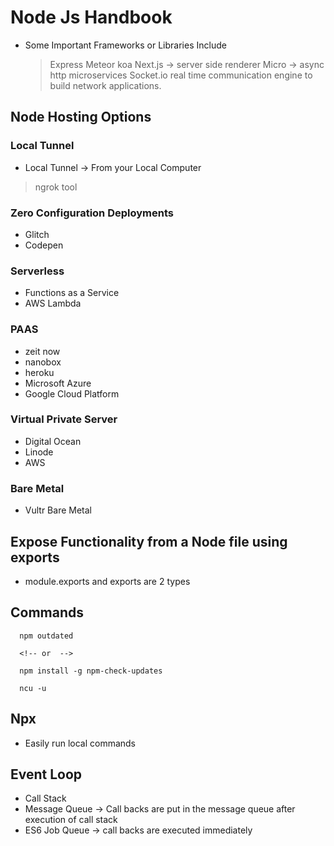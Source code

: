 # Node Js Handbook

- Some Important Frameworks or Libraries Include
  > Express
  > Meteor
  > koa
  > Next.js -> server side renderer
  > Micro -> async http microservices
  > Socket.io real time communication engine to build network applications.

## Node Hosting Options

### Local Tunnel

- Local Tunnel -> From your Local Computer

> ngrok tool

### Zero Configuration Deployments

- Glitch
- Codepen

### Serverless

- Functions as a Service
- AWS Lambda

### PAAS

- zeit now
- nanobox
- heroku
- Microsoft Azure
- Google Cloud Platform

### Virtual Private Server

- Digital Ocean
- Linode
- AWS

### Bare Metal

- Vultr Bare Metal

## Expose Functionality from a Node file using exports

- module.exports and exports are 2 types

## Commands

```console
  npm outdated

  <!-- or  -->

  npm install -g npm-check-updates

  ncu -u
```

## Npx

- Easily run local commands

## Event Loop

- Call Stack
- Message Queue -> Call backs are put in the message queue after execution of call stack
- ES6 Job Queue -> call backs are executed immediately
